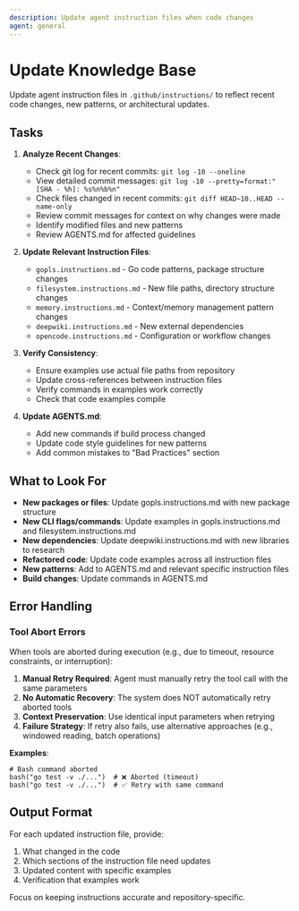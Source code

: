 ```yaml
---
description: Update agent instruction files when code changes
agent: general
---
```


# Update Knowledge Base

Update agent instruction files in `.github/instructions/` to reflect recent code changes, new patterns, or architectural updates.

## Tasks

1. **Analyze Recent Changes**:
   - Check git log for recent commits: `git log -10 --oneline`
   - View detailed commit messages: `git log -10 --pretty=format:"[SHA - %h]: %s%n%b%n"`
   - Check files changed in recent commits: `git diff HEAD~10..HEAD --name-only`
   - Review commit messages for context on why changes were made
   - Identify modified files and new patterns
   - Review AGENTS.md for affected guidelines

2. **Update Relevant Instruction Files**:
   - `gopls.instructions.md` - Go code patterns, package structure changes
   - `filesystem.instructions.md` - New file paths, directory structure changes
   - `memory.instructions.md` - Context/memory management pattern changes
   - `deepwiki.instructions.md` - New external dependencies
   - `opencode.instructions.md` - Configuration or workflow changes

3. **Verify Consistency**:
   - Ensure examples use actual file paths from repository
   - Update cross-references between instruction files
   - Verify commands in examples work correctly
   - Check that code examples compile

4. **Update AGENTS.md**:
   - Add new commands if build process changed
   - Update code style guidelines for new patterns
   - Add common mistakes to "Bad Practices" section

## What to Look For

- **New packages or files**: Update gopls.instructions.md with new package structure
- **New CLI flags/commands**: Update examples in gopls.instructions.md and filesystem.instructions.md
- **New dependencies**: Update deepwiki.instructions.md with new libraries to research
- **Refactored code**: Update code examples across all instruction files
- **New patterns**: Add to AGENTS.md and relevant specific instruction files
- **Build changes**: Update commands in AGENTS.md

## Error Handling

### Tool Abort Errors

When tools are aborted during execution (e.g., due to timeout, resource constraints, or interruption):

1. **Manual Retry Required**: Agent must manually retry the tool call with the same parameters
2. **No Automatic Recovery**: The system does NOT automatically retry aborted tools
3. **Context Preservation**: Use identical input parameters when retrying
4. **Failure Strategy**: If retry also fails, use alternative approaches (e.g., windowed reading, batch operations)

**Examples**:

```
# Bash command aborted
bash("go test -v ./...")  # ❌ Aborted (timeout)
bash("go test -v ./...")  # ✅ Retry with same command
```

## Output Format

For each updated instruction file, provide:
1. What changed in the code
2. Which sections of the instruction file need updates
3. Updated content with specific examples
4. Verification that examples work

Focus on keeping instructions accurate and repository-specific.
